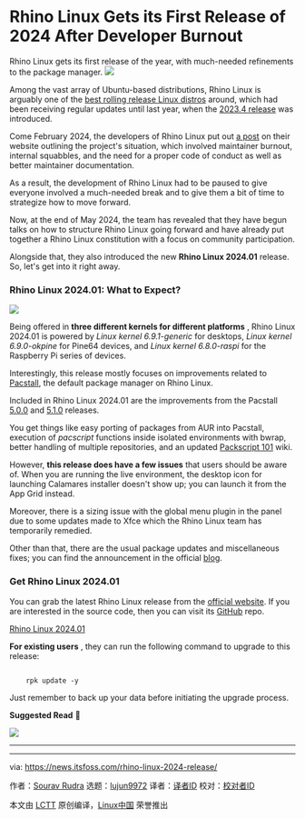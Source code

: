 [#]: subject: "Rhino Linux Gets its First Release of 2024 After Developer Burnout"
[#]: via: "https://news.itsfoss.com/rhino-linux-2024-release/"
[#]: author: "Sourav Rudra https://news.itsfoss.com/author/sourav/"
[#]: collector: "lujun9972/lctt-scripts-1705972010"
[#]: translator: " "
[#]: reviewer: " "
[#]: publisher: " "
[#]: url: " "

Rhino Linux Gets its First Release of 2024 After Developer Burnout
======
Rhino Linux gets its first release of the year, with much-needed
refinements to the package manager.
[![][1]][2]

Among the vast array of Ubuntu-based distributions, Rhino Linux is arguably one of the [best rolling release Linux distros][3] around, which had been receiving regular updates until last year, when the [2023.4 release][4] was introduced.

Come February 2024, the developers of Rhino Linux put out [a post][5] on their website outlining the project's situation, which involved maintainer burnout, internal squabbles, and the need for a proper code of conduct as well as better maintainer documentation.

As a result, the development of Rhino Linux had to be paused to give everyone involved a much-needed break and to give them a bit of time to strategize how to move forward.

Now, at the end of May 2024, the team has revealed that they have begun talks on how to structure Rhino Linux going forward and have already put together a Rhino Linux constitution with a focus on community participation.

Alongside that, they also introduced the new **Rhino Linux 2024.01** release. So, let's get into it right away.

### Rhino Linux 2024.01: What to Expect?

![][6]

Being offered in **three different kernels for different platforms** , Rhino Linux 2024.01 is powered by _Linux kernel 6.9.1-generic_ for desktops, _Linux kernel 6.9.0-okpine_ for Pine64 devices, and _Linux kernel 6.8.0-raspi_ for the Raspberry Pi series of devices.

Interestingly, this release mostly focuses on improvements related to [Pacstall][7], the default package manager on Rhino Linux.

Included in Rhino Linux 2024.01 are the improvements from the Pacstall [5.0.0][8] and [5.1.0][9] releases.

You get things like easy porting of packages from AUR into Pacstall, execution of _pacscript_ functions inside isolated environments with bwrap, better handling of multiple repositories, and an updated [Packscript 101][10] wiki.

However, **this release does have a few issues** that users should be aware of. When you are running the live environment, the desktop icon for launching Calamares installer doesn't show up; you can launch it from the App Grid instead.

Moreover, there is a sizing issue with the global menu plugin in the panel due to some updates made to Xfce which the Rhino Linux team has temporarily remedied.

Other than that, there are the usual package updates and miscellaneous fixes; you can find the announcement in the official [blog][11].

### Get Rhino Linux 2024.01

You can grab the latest Rhino Linux release from the [official website][12]. If you are interested in the source code, then you can visit its [GitHub][13] repo.

[Rhino Linux 2024.01][12]

**For existing users** , they can run the following command to upgrade to this release:

```

    rpk update -y

```

Just remember to back up your data before initiating the upgrade process.

**Suggested Read** 📖

![][14]

* * *

--------------------------------------------------------------------------------

via: https://news.itsfoss.com/rhino-linux-2024-release/

作者：[Sourav Rudra][a]
选题：[lujun9972][b]
译者：[译者ID](https://github.com/译者ID)
校对：[校对者ID](https://github.com/校对者ID)

本文由 [LCTT](https://github.com/LCTT/TranslateProject) 原创编译，[Linux中国](https://linux.cn/) 荣誉推出

[a]: https://news.itsfoss.com/author/sourav/
[b]: https://github.com/lujun9972
[1]: https://news.itsfoss.com/assets/images/pikapods.jpg
[2]: https://www.pikapods.com/?utm_campaign=banner-2024-05&utm_source=itsfoss
[3]: https://itsfoss.com/best-rolling-release-distros/
[4]: https://news.itsfoss.com/rhino-linux-2023-4-release/
[5]: https://rhinolinux.org/news-11.html
[6]: https://news.itsfoss.com/content/images/2024/05/Rhino_Linux_2024.01.png
[7]: https://pacstall.dev/
[8]: https://github.com/pacstall/pacstall/releases/tag/5.0.0
[9]: https://github.com/pacstall/pacstall/releases/tag/5.1.0
[10]: https://github.com/pacstall/pacstall/wiki/Pacscript-101
[11]: https://rhinolinux.org/news-13.html
[12]: https://rhinolinux.org/download.html
[13]: https://github.com/rhino-linux
[14]: https://itsfoss.com/content/images/size/w256h256/2022/12/android-chrome-192x192.png
